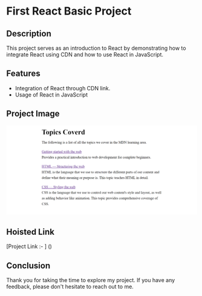 # First React Basic Project

## Description

This project serves as an introduction to React by demonstrating how to integrate React using CDN and how to use React in JavaScript.

## Features

- Integration of React through CDN link.
- Usage of React in JavaScript

## Project Image

![Image of Project](react2project.png)

## Hoisted Link

[Project Link :- ]
()


## Conclusion

Thank you for taking the time to explore my project. If you have any feedback, please don't hesitate to reach out to me.
